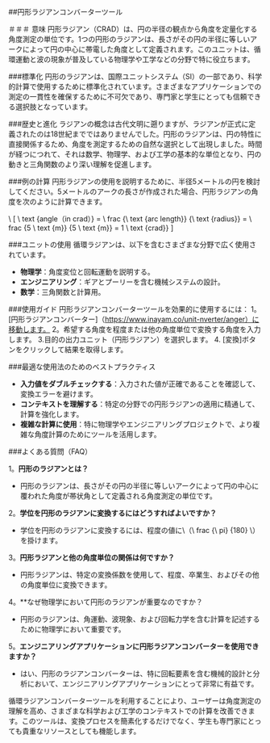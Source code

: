 ##円形ラジアンコンバーターツール

＃＃＃ 意味
円形ラジアン（CRAD）は、円の半径の観点から角度を定量化する角度測定の単位です。1つの円形のラジアンは、長さがその円の半径に等しいアークによって円の中心に帯電した角度として定義されます。このユニットは、循環運動と波の現象が普及している物理学や工学などの分野で特に役立ちます。

###標準化
円形のラジアンは、国際ユニットシステム（SI）の一部であり、科学的計算で使用するために標準化されています。さまざまなアプリケーションでの測定の一貫性を確保するために不可欠であり、専門家と学生にとっても信頼できる選択肢となっています。

###歴史と進化
ラジアンの概念は古代文明に遡りますが、ラジアンが正式に定義されたのは18世紀までではありませんでした。円形のラジアンは、円の特性に直接関係するため、角度を測定するための自然な選択として出現しました。時間が経つにつれて、それは数学、物理学、および工学の基本的な単位となり、円の動きと三角関数のより深い理解を促進します。

###例の計算
円形ラジアンの使用を説明するために、半径5メートルの円を検討してください。5メートルのアークの長さが作成された場合、円形ラジアンの角度を次のように計算できます。

\ [
\ text {angle（in crad）} = \ frac {\ text {arc length}} {\ text {radius}} = \ frac {5 \ text {m}} {5 \ text {m}} = 1 \ text {crad}}
\]

###ユニットの使用
循環ラジアンは、以下を含むさまざまな分野で広く使用されています。
- **物理学**：角度変位と回転運動を説明する。
- **エンジニアリング**：ギアとプーリーを含む機械システムの設計。
- **数学**：三角関数と計算用。

###使用ガイド
円形ラジアンコンバーターツールを効果的に使用するには：
1。[円形ラジアンコンバーター]（https://www.inayam.co/unit-nverter/anger）に移動します。
2。希望する角度を程度または他の角度単位で変換する角度を入力します。
3.目的の出力ユニット（円形ラジアン）を選択します。
4. [変換]ボタンをクリックして結果を取得します。

###最適な使用法のためのベストプラクティス
- **入力値をダブルチェックする**：入力された値が正確であることを確認して、変換エラーを避けます。
- **コンテキストを理解する**：特定の分野での円形ラジアンの適用に精通して、計算を強化します。
- **複雑な計算に使用**：特に物理学やエンジニアリングプロジェクトで、より複雑な角度計算のためにツールを活用します。

###よくある質問（FAQ）

1。**円形のラジアンとは？**
- 円形のラジアンは、長さがその円の半径に等しいアークによって円の中心に覆われた角度が帯状角として定義される角度測定の単位です。

2。**学位を円形のラジアンに変換するにはどうすればよいですか？**
- 学位を円形のラジアンに変換するには、程度の値に\（\ frac {\ pi} {180} \）を掛けます。

3。**円形ラジアンと他の角度単位の関係は何ですか？**
- 円形ラジアンは、特定の変換係数を使用して、程度、卒業生、およびその他の角度単位に変換できます。

4。**なぜ物理学において円形のラジアンが重要なのですか？
- 円形のラジアンは、角運動、波現象、および回転力学を含む計算を記述するために物理学において重要です。

5。**エンジニアリングアプリケーションに円形ラジアンコンバーターを使用できますか？**
- はい、円形のラジアンコンバーターは、特に回転要素を含む機械的設計と分析において、エンジニアリングアプリケーションにとって非常に有益です。

循環ラジアンコンバーターツールを利用することにより、ユーザーは角度測定の理解を高め、さまざまな科学および工学のコンテキストでの計算を改善できます。このツールは、変換プロセスを簡素化するだけでなく、学生も専門家にとっても貴重なリソースとしても機能します。